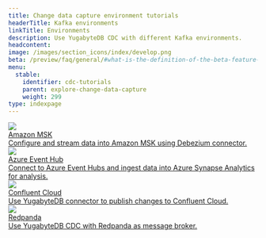 ```yaml
---
title: Change data capture environment tutorials
headerTitle: Kafka environments
linkTitle: Environments
description: Use YugabyteDB CDC with different Kafka environments.
headcontent: 
image: /images/section_icons/index/develop.png
beta: /preview/faq/general/#what-is-the-definition-of-the-beta-feature-tag
menu:
  stable:
    identifier: cdc-tutorials
    parent: explore-change-data-capture
    weight: 299
type: indexpage
---
```


<div class="row">

  <div class="col-12 col-md-6 col-lg-12 col-xl-6">
    <a class="section-link icon-offset" href="cdc-aws-msk/">
      <div class="head">
        <img class="icon" src="/images/section_icons/develop/ecosystem/amazon-msk.png" aria-hidden="true" />
        <div class="title">Amazon MSK</div>
      </div>
      <div class="body">
        Configure and stream data into Amazon MSK using Debezium connector.
      </div>
    </a>
  </div>
<!--
  <div class="col-12 col-md-6 col-lg-12 col-xl-6">
    <a class="section-link icon-offset" href="cdc-aws-msk-redshift/">
      <div class="head">
        <img class="icon" src="/images/section_icons/develop/ecosystem/amazon-redshift.png" aria-hidden="true" />
        <div class="title">Amazon Redshift</div>
      </div>
      <div class="body">
        Amazon Redshift
      </div>
    </a>
  </div>
-->
  <div class="col-12 col-md-6 col-lg-12 col-xl-6">
    <a class="section-link icon-offset" href="cdc-azure-event-hub/">
      <div class="head">
        <img class="icon" src="/images/section_icons/develop/ecosystem/azure-event-hub.png" aria-hidden="true" />
        <div class="title">Azure Event Hub</div>
      </div>
      <div class="body">
        Connect to Azure Event Hubs and ingest data into Azure Synapse Analytics for analysis.
      </div>
    </a>
  </div>

  <div class="col-12 col-md-6 col-lg-12 col-xl-6">
    <a class="section-link icon-offset" href="cdc-confluent-cloud/">
      <div class="head">
        <img class="icon" src="/images/section_icons/develop/ecosystem/confluent-cloud.jpg" aria-hidden="true" />
        <div class="title">Confluent Cloud</div>
      </div>
      <div class="body">
       Use YugabyteDB connector to publish changes to Confluent Cloud.
      </div>
    </a>
  </div>

  <div class="col-12 col-md-6 col-lg-12 col-xl-6">
    <a class="section-link icon-offset" href="cdc-redpanda/">
      <div class="head">
        <img class="icon" src="/images/section_icons/quick_start/sample_apps.png" aria-hidden="true" />
        <div class="title">Redpanda</div>
      </div>
      <div class="body">
        Use YugabyteDB CDC with Redpanda as message broker.
      </div>
    </a>
  </div>
<!--
  <div class="col-12 col-md-6 col-lg-12 col-xl-6">
    <a class="section-link icon-offset" href="cdc-google-pubsub/">
      <div class="head">
        <img class="icon" src="/images/section_icons/develop/ecosystem/google-pub-sub.png" aria-hidden="true" />
        <div class="title">Google Pub/Sub</div>
      </div>
      <div class="body">
        Google Pub/Sub.
      </div>
    </a>
  </div>
-->
<!--
  <div class="col-12 col-md-6 col-lg-12 col-xl-6">
    <a class="section-link icon-offset" href="cdc-examples/">
      <div class="head">
        <img class="icon" src="/images/section_icons/explore/monitoring.png" aria-hidden="true" />
        <div class="title">CDC examples</div>
      </div>
      <div class="body">
        CDC examples.
      </div>
    </a>
  </div>
-->
</div>
